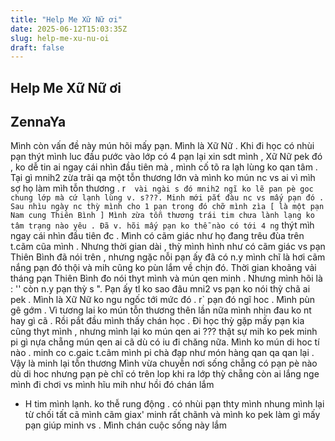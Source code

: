 ```yaml
---
title: "Help Me Xữ Nữ ơi"
date: 2025-06-12T15:03:35Z
slug: help-me-xu-nu-oi
draft: false
---
```


## Help Me Xữ Nữ ơi

## ZennaYa

Mình còn vấn đề này mún hõi mấy pạn. Mình là Xữ Nữ . Khi đi học có nhùi pạn thýt mình luc đầu pước vào lớp có 4 pạn lại xin sdt mình , Xữ Nữ pek đó , ko dễ tin ai ngay cái nhìn đầu tiên mà , mình cố tõ ra lạh lùng ko qan tâm . Tại gì mnih2 zừa trãi qa một tỗn thương lớn và mình ko mún nc vs ai vì mìh sợ họ làm mìh tỗn thương . r`  vài ngài s đó mnih2 ngĩ ko lẽ pan pè goc chung lớp mà cứ lạnh lùng v. s???.
Minh mới pắt đàu nc vs mấy pạn đó . Sau nhìu ngày nc thỳ mình cho 1 pạn trong đó chỡ mình zìa [ là một pạn Nam cung Thiên Bình ] Mình zừa tỗn thương trái tim chưa lành lạng ko tâm trạng nào yêu . Đã v. hõi mấy pạn ko thễ nào có tới 4 ng` thýt mìh ngay cái nhìn đầu tiên đc . Mình có cãm giác như họ đang trêu đùa trên t.cãm cũa mình .
Nhưng thời gian dài , thỳ mình hình như có cãm giác vs pạn Thiên Bình đã nói trên , nhưng ngặc nỗi pạn ấy đã có n.y mình chĩ là hơi cãm nắng pạn đó thội và mih cũng ko pùn lắm về chịn đó.
Thời gian khoãng vải tháng pạn Thiên Bình đo nói thyt mình và mún qen minh . Nhưng mình hõi là : '' còn n.y pạn thỳ s ".
Pạn ấy tl ko sao đâu mni2 vs pạn ko nói thỳ chã ai pek .
Mình là Xữ Nữ ko ngu ngốc tới mức đó . r` pạn đó ngĩ hoc . Mình pùn gê gớm . Vì tương lai ko mún tỗn thương thên lần nữa mình  nhịn đau ko nt hay gì cã .
Rồi pắt đầu mình thấy chán học . Đi học thỳ gặp mấy pạn kia cũng thyt mình , nhưng  mình lại ko mún qen ai ??? thật sự mih ko pek minh pi gì nựa chẵng mún qen ai cã dù có iu đi chăng nữa. Mình ko mún di hoc tí nào . minh co c.gaic t.cãm mình pi chà đạp như món hàng qan qa qan lại . Vậy là minh lại tỗn thương
Mình vừa chuyễn nơi sống chẵng có pạn pè nào dù di hoc nhưng pạn pè chĩ có trên lop khi ra lớp thỳ chẵng còn ai lắng nge mình đi chơi vs mình hĩu mih như hồi đó chán lắm
- H tim mình lạnh. ko thễ rung động . có nhùi pạn thty mình nhung mình lại từ chối tất cã mình cãm giax' minh rất chãnh và mình ko pek làm gì mấy pạn giúp minh vs . Mình chán cuộc sống này lắm